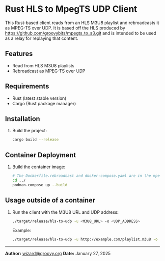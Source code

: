 # Rust HLS to MpegTS UDP Client

This Rust-based client reads from an HLS M3U8 playlist and rebroadcasts it as MPEG-TS over UDP.
It is based off the HLS produced by https://github.com/groovybits/mpegts_to_s3.git and is intended to be used as a relay for replaying that content.

## Features

- Read from HLS M3U8 playlists
- Rebroadcast as MPEG-TS over UDP

## Requirements

- Rust (latest stable version)
- Cargo (Rust package manager)

## Installation

1. Build the project:
    ```sh
    cargo build --release
    ```

## Container Deployment

1. Build the container image:
    ```sh
    # The Dockerfile.rebroadcast and docker-compose.yaml are in the mpegts_to_s3 directory ../ below this one
    cd ../
    podman-compose up --build
    ```

## Usage outside of a container

1. Run the client with the M3U8 URL and UDP address:
    ```sh
    ./target/release/hls-to-udp -u <M3U8_URL> -o <UDP_ADDRESS>
    ```

    Example:
    ```sh
    ./target/release/hls-to-udp -u http://example.com/playlist.m3u8 -o 239.0.0.1:1234 -p 100
    ```

---

**Author:** wizard@groovy.org
**Date:** January 27, 2025
